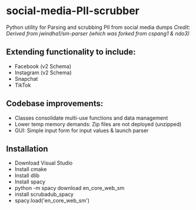 # social-media-PII-scrubber
Python utility for Parsing and scrubbing PII from social media dumps
*Credit: Derived from jwindha1/sm-parser (which was forked from cspang1 & ndo3)*

## Extending functionality to include:
- Facebook (v2 Schema)
- Instagram (v2 Schema)
- Snapchat
- TikTok

## Codebase improvements:
- Classes consolidate multi-use functions and data management
- Lower temp memory demands: Zip files are not deployed (unzipped)
- GUI: Simple input form for input values & launch parser

## Installation
- Download Visual Studio
- Install cmake
- Install dlib
- Install spacy
- python -m spacy download en_core_web_sm
- install scrubadub_spacy
- spacy.load('en_core_web_sm')